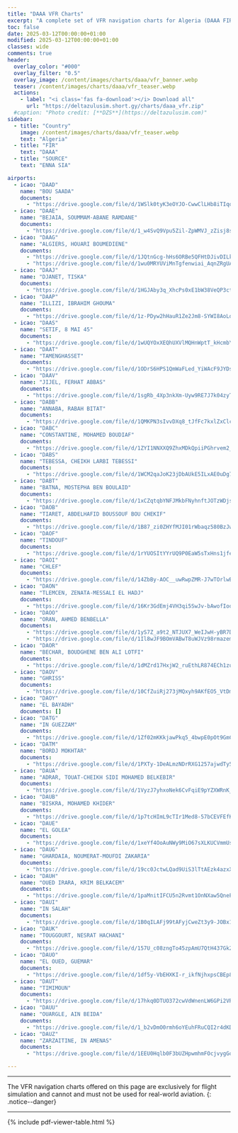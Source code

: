 ```yaml
---
title: "DAAA VFR Charts"
excerpt: "A complete set of VFR navigation charts for Algeria (DAAA FIR) from ENNA SIA available for view & download."
toc: false
date: 2025-03-12T00:00:00+01:00
modified: 2025-03-12T00:00:00+01:00
classes: wide
comments: true
header:
  overlay_color: "#000"
  overlay_filter: "0.5"
  overlay_image: /content/images/charts/daaa/vfr_banner.webp
  teaser: /content/images/charts/daaa/vfr_teaser.webp
  actions:
    - label: "<i class='fas fa-download'></i> Download all"
      url: "https://deltazulusim.short.gy/charts/daaa_vfr.zip"
  #caption: "Photo credit: [**DZS**](https://deltazulusim.com)"
sidebar:
  - title: "Country"
    image: /content/images/charts/daaa/vfr_teaser.webp
    text: "Algeria"
  - title: "FIR"
    text: "DAAA"
  - title: "SOURCE"
    text: "ENNA SIA"

airports:
  - icao: "DAAD"
    name: "BOU SAADA"
    documents: 
      - "https://drive.google.com/file/d/1WSlk0tyK3eOYJO-CwwClLHb8iTIqotZC/view"
  - icao: "DAAE"
    name: "BEJAIA, SOUMMAM-ABANE RAMDANE"
    documents: 
      - "https://drive.google.com/file/d/1_w4SvQ9Vpu5Zil-ZpWMVJ_zZisj8sX6m/view"
  - icao: "DAAG"
    name: "ALGIERS, HOUARI BOUMEDIENE"
    documents:
      - "https://drive.google.com/file/d/1JQtnGcg-hHs6ORBe5QFHtDJivDILkRdH/view"
      - "https://drive.google.com/file/d/1wu0MRYUViMnTgfenwiai_AqnZRgUATQj/view"
  - icao: "DAAJ"
    name: "DJANET, TISKA"
    documents: 
      - "https://drive.google.com/file/d/1HGJAby3q_XhcPs0xE1bW38VeQP3ctVDj/view"
  - icao: "DAAP"
    name: "ILLIZI, IBRAHIM GHOUMA"
    documents: 
      - "https://drive.google.com/file/d/1z-PDyw2hHauR1Ze2Jm8-SYWI8AoLdRfX/view"
  - icao: "DAAS"
    name: "SETIF, 8 MAI 45"
    documents: 
      - "https://drive.google.com/file/d/1wUQYOxXEQhUXVlMQHnWptT_kHcmbY9lf/view"
  - icao: "DAAT"
    name: "TAMENGHASSET"
    documents: 
      - "https://drive.google.com/file/d/1ODrS6HPS1QmWaFLed_YiWAcF9JYDsFaV/view"
  - icao: "DAAV"
    name: "JIJEL, FERHAT ABBAS"
    documents: 
      - "https://drive.google.com/file/d/1sgRb_4Xp3nkXm-Uyw9RE7J7k04zyTUOB/view"
  - icao: "DABB"
    name: "ANNABA, RABAH BITAT"
    documents: 
      - "https://drive.google.com/file/d/1QMKPN3sIvvDXq8_tJfFc7kxlZxClcpvy/view"
  - icao: "DABC"
    name: "CONSTANTINE, MOHAMED BOUDIAF"
    documents: 
      - "https://drive.google.com/file/d/1ZYI1NNXXQ9ZhxMDkQpiiPGhrvem2_y8t/view"
  - icao: "DABS"
    name: "TEBESSA, CHEIKH LARBI TEBESSI"
    documents: 
      - "https://drive.google.com/file/d/1WCM2qaJoK23jDbAUkE5ILxAE0uDg7NWN/view"
  - icao: "DABT"
    name: "BATNA, MOSTEPHA BEN BOULAID"
    documents: 
      - "https://drive.google.com/file/d/1xCZqtqbYNFJMkbFNyhnftJOTzWDjsUP4/view"
  - icao: "DAOB"
    name: "TIARET, ABDELHAFID BOUSSOUF BOU CHEKIF"
    documents: 
      - "https://drive.google.com/file/d/1B87_zi0ZHYfMJI01rWbaqz580BzJwmlp/view"
  - icao: "DAOF"
    name: "TINDOUF"
    documents: 
      - "https://drive.google.com/file/d/1rYUOSItYYrUQ9P0EaW5sTxHns1jfeceM/view"
  - icao: "DAOI"
    name: "CHLEF"
    documents: 
      - "https://drive.google.com/file/d/14ZbBy-AOC__uwRwpZMR-J7wTOrlwB-mk/view"
  - icao: "DAON"
    name: "TLEMCEN, ZENATA-MESSALI EL HADJ"
    documents: 
      - "https://drive.google.com/file/d/16Kr3GdEmj4VH3qi5SwJv-bAwofIoqrdA/view"
  - icao: "DAOO"
    name: "ORAN, AHMED BENBELLA"
    documents: 
      - "https://drive.google.com/file/d/1yS7Z_a9t2_NTJUX7_WeIJwH-yBR7D-nu/view"
      - "https://drive.google.com/file/d/1Il8wJF9BOmVABwT8uWJVz98rmazem0La/view"
  - icao: "DAOR"
    name: "BECHAR, BOUDGHENE BEN ALI LOTFI"
    documents: 
      - "https://drive.google.com/file/d/1dMZrd17HxjW2_ruEthLR874ECh1zuOQQ/view"
  - icao: "DAOV"
    name: "GHRISS"
    documents: 
      - "https://drive.google.com/file/d/10CfZuiRj273jMQxyh9AKfEO5_VtDmrTh/view"
  - icao: "DAOY"
    name: "EL BAYADH"
    documents: []
  - icao: "DATG"
    name: "IN GUEZZAM"
    documents: 
      - "https://drive.google.com/file/d/1Zf02mKKkjawPkq5_4bwpE0pOt9GmCV3b/view"
  - icao: "DATM"
    name: "BORDJ MOKHTAR"
    documents: 
      - "https://drive.google.com/file/d/1PXTy-1DeALmzNDrRXG1257ajwdTy5TE1/view"
  - icao: "DAUA"
    name: "ADRAR, TOUAT-CHEIKH SIDI MOHAMED BELKEBIR"
    documents: 
      - "https://drive.google.com/file/d/1VyzJ7yhxoNek6CvFqiE9pYZXWRnK_6HA/view"
  - icao: "DAUB"
    name: "BISKRA, MOHAMED KHIDER"
    documents: 
      - "https://drive.google.com/file/d/1p7tcHImL9cTIr1Med8-57bCEVFEfKgbu/view"
  - icao: "DAUE"
    name: "EL GOLEA"
    documents: 
      - "https://drive.google.com/file/d/1xeYf4OoAuNWy9MiO67sXLKUCVmmUshJb/view"
  - icao: "DAUG"
    name: "GHARDAIA, NOUMERAT-MOUFDI ZAKARIA"
    documents: 
      - "https://drive.google.com/file/d/19cc0JctwLQad9UiS3lTtAEzk4azxXNAS/view"
  - icao: "DAUH"
    name: "OUED IRARA, KRIM BELKACEM"
    documents: 
      - "https://drive.google.com/file/d/1paMnitIFCU5n2Rvmt1OnNXaw5QnePguU/view"
  - icao: "DAUI"
    name: "IN SALAH"
    documents: 
      - "https://drive.google.com/file/d/1B0qILAFj99tAFyjCweZt3y9-JOBx1mCR/view"
  - icao: "DAUK"
    name: "TOUGGOURT, NESRAT HACHANI"
    documents: 
      - "https://drive.google.com/file/d/157U_c08zngTo45zpAmU7QtH437Gk2yVa/view"
  - icao: "DAUO"
    name: "EL OUED, GUEMAR"
    documents: 
      - "https://drive.google.com/file/d/1df5y-VbEHXKI-r_ikfNjhxpsCBEp8gXc/view"
  - icao: "DAUT"
    name: "TIMIMOUN"
    documents: 
      - "https://drive.google.com/file/d/17hkq0DTUO372cwVdWnenLW6GPi2VRC5O/view"
  - icao: "DAUU"
    name: "OUARGLE, AIN BEIDA"
    documents: 
      - "https://drive.google.com/file/d/1_b2vDmO0rmh6oYEuhFRuCQI2r4dKDonh/view"
  - icao: "DAUZ"
    name: "ZARZAITINE, IN AMENAS"
    documents: 
      - "https://drive.google.com/file/d/1EEU0Hqlb0F3bUZHpwmhmFOcjvygGoiWh/view"

---
```


---

The VFR navigation charts offered on this page are exclusively for flight simulation and cannot and must not be used for real-world aviation.
{: .notice--danger}

---

{% include pdf-viewer-table.html %}
